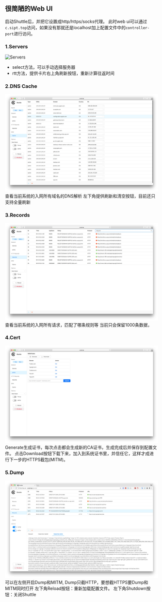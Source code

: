 ## 很简陋的Web UI
启动Shuttle后，并把它设置成http/https/socks代理。
此时web ui可以通过`c.sipt.top`访问，如果没有那就还是localhost加上配置文件中的`controller-port`进行访问。

### 1.Servers

![Servers](Servers.jpg)
- select方法，可以手动选择服务器
- rtt方法，提供卡片右上角刷新按钮，重新计算往返时间

### 2.DNS Cache

![dns-cache](dns_cache.jpg)
查看当前系统的入网所有域名的DNS解析
左下角提供刷新和清空按钮，目前还只支持全量刷新

### 3.Records

![Records](records.jpg)
查看当前系统的入网所有请求，匹配了哪条规则等
当前只会保留1000条数据，

### 4.Cert

![Cert](cert.jpg)
Generate生成证书，每次点击都会生成新的CA证书，生成完成后并保存到配置文件。
点击Download按钮下载下来，加入到系统证书里，并信任它，这样才成进行下一步的HTTPS截包(MITM)。

### 5.Dump

![Dump](dump_mitm.jpg)
可以在左侧开启Dump和MITM, Dump只截HTTP，要想截HTTPS要Dump和MITM同时打开
左下角Reload按钮：重新加载配置文件。
左下角Shutdown按钮：关闭Shuttle
